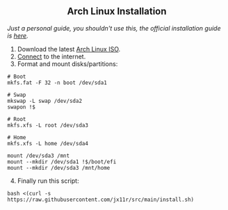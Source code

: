 <div align="center">
  <h2>Arch Linux Installation</h2>
</div>

*Just a personal guide, you shouldn't use this,
the official installation guide is [here](https://wiki.archlinux.org/title/Installation_guide).*

1. Download the latest [Arch Linux ISO](https://archlinux.org/download/).
2. [Connect](https://wiki.archlinux.org/title/Iwd#iwctl) to the internet.
3. Format and mount disks/partitions:
```shell
# Boot
mkfs.fat -F 32 -n boot /dev/sda1

# Swap
mkswap -L swap /dev/sda2
swapon !$

# Root
mkfs.xfs -L root /dev/sda3

# Home
mkfs.xfs -L home /dev/sda4

mount /dev/sda3 /mnt
mount --mkdir /dev/sda1 !$/boot/efi
mount --mkdir /dev/sda3 /mnt/home
```
4. Finally run this script:
```shell
bash <(curl -s https://raw.githubusercontent.com/jx11r/src/main/install.sh)
```
